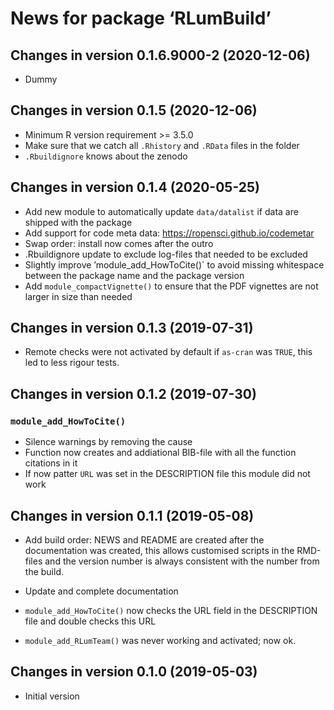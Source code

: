 




<!-- NEWS.md was auto-generated by NEWS.Rmd. Please DO NOT edit by hand!-->

# News for package ‘RLumBuild’

## Changes in version 0.1.6.9000-2 (2020-12-06)

-   Dummy

## Changes in version 0.1.5 (2020-12-06)

-   Minimum R version requirement &gt;= 3.5.0
-   Make sure that we catch all `.Rhistory` and `.RData` files in the
    folder
-   `.Rbuildignore` knows about the zenodo

## Changes in version 0.1.4 (2020-05-25)

-   Add new module to automatically update `data/datalist` if data are
    shipped with the package
-   Add support for code meta data:
    <https://ropensci.github.io/codemetar>
-   Swap order: install now comes after the outro
-   .Rbuildignore update to exclude log-files that needed to be excluded
-   Slightly improve ’module\_add\_HowToCite()\` to avoid missing
    whitespace between the package name and the package version
-   Add `module_compactVignette()` to ensure that the PDF vignettes are
    not larger in size than needed

## Changes in version 0.1.3 (2019-07-31)

-   Remote checks were not activated by default if `as-cran` was `TRUE`,
    this led to less rigour tests.

## Changes in version 0.1.2 (2019-07-30)

### `module_add_HowToCite()`

-   Silence warnings by removing the cause
-   Function now creates and addiational BIB-file with all the function
    citations in it
-   If now patter `URL` was set in the DESCRIPTION file this module did
    not work

## Changes in version 0.1.1 (2019-05-08)

-   Add build order: NEWS and README are created after the documentation
    was created, this allows customised scripts in the RMD-files and the
    version number is always consistent with the number from the build.

-   Update and complete documentation

-   `module_add_HowToCite()` now checks the URL field in the DESCRIPTION
    file and double checks this URL

-   `module_add_RLumTeam()` was never working and activated; now ok.

## Changes in version 0.1.0 (2019-05-03)

-   Initial version
